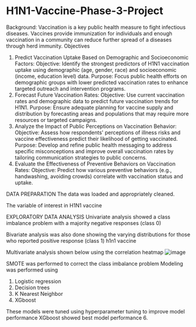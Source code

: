 # H1N1-Vaccine-Phase-3-Project
Background:
Vaccination is a key public health measure to fight infectious diseases. Vaccines provide immunization for individuals and enough vaccination in a community can reduce further spread of a diseases through herd immunity.
Objectives
1. Predict Vaccination Uptake Based on Demographic and Socioeconomic Factors:
Objective: Identify the strongest predictors of H1N1 vaccination uptake using demographic (age, gender, race) and socioeconomic (income, education level) data.
Purpose: Focus public health efforts on demographic groups with lower predicted vaccination rates to enhance targeted outreach and intervention programs.
2. Forecast Future Vaccination Rates:
Objective: Use current vaccination rates and demographic data to predict future vaccination trends for H1N1.
Purpose: Ensure adequate planning for vaccine supply and distribution by forecasting areas and populations that may require more resources or targeted campaigns.
3. Analyze the Impact of Public Perceptions on Vaccination Behavior:
Objective: Assess how respondents' perceptions of illness risks and vaccine effectiveness predict their likelihood of getting vaccinated.
Purpose: Develop and refine public health messaging to address specific misconceptions and improve overall vaccination rates by tailoring communication strategies to public concerns.
4. Evaluate the Effectiveness of Preventive Behaviors on Vaccination Rates:
Objective: Predict how various preventive behaviors (e.g., handwashing, avoiding crowds) correlate with vaccination status and uptake.

DATA PREPARATION
The data was loaded and appropriately cleaned.

The variable of interest in H1N1 vaccine

EXPLORATORY DATA ANALYSIS
Univariate analysis showed a class imbalance problem with a majority negative responses (class 0)

Bivariate analysis was also done showing the varying distributions for those who reported positive response (class 1) h1n1 vaccine

Multivariate analysis shown below using the correlation heatmap
![image](https://github.com/FelixMburu/H1N1-Vaccine-Phase-3-Project/assets/151352303/ea8988d4-19f0-4ece-9d98-5d28f77940b2)

SMOTE was performed to correct the class imbalance problem
Modeling was performed using
1. Logistic regression
2. Decision trees
3. K Nearest Neighbor
4. XGboost

These models were tuned using hyperparameter tuning to improve model performance
XGboost showed best model performance
6. 
